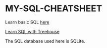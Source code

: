 # MY-SQL-CHEATSHEET

Learn basic SQL [here](https://www.youtube.com/watch?v=xaWlS9HtWYw&index=1&list=PL-osiE80TeTsKOdPrKeSOp4rN3mza8VHN)

[Learn SQL with Treehouse](https://treehouse.com)

The SQL database used here is SQLite.
